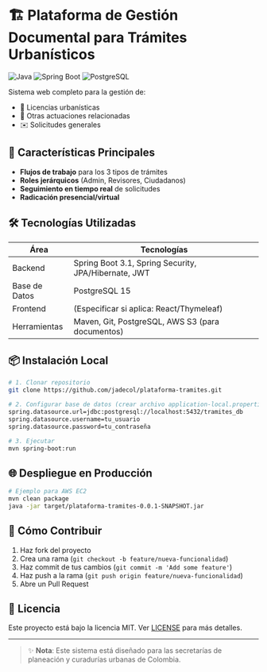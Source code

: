 # 🏗️ Plataforma de Gestión Documental para Trámites Urbanísticos

![Java](https://img.shields.io/badge/Java-17-blue?style=for-the-badge&logo=openjdk)
![Spring Boot](https://img.shields.io/badge/Spring_Boot-3.1-green?style=for-the-badge&logo=spring)
![PostgreSQL](https://img.shields.io/badge/PostgreSQL-15-purple?style=for-the-badge&logo=postgresql)

Sistema web completo para la gestión de:
- 📄 Licencias urbanísticas
- 🏢 Otras actuaciones relacionadas
- ✉️ Solicitudes generales

## 🚀 Características Principales
- **Flujos de trabajo** para los 3 tipos de trámites
- **Roles jerárquicos** (Admin, Revisores, Ciudadanos)
- **Seguimiento en tiempo real** de solicitudes
- **Radicación presencial/virtual**

## 🛠️ Tecnologías Utilizadas
| Área         | Tecnologías                                                                 |
|--------------|----------------------------------------------------------------------------|
| Backend      | Spring Boot 3.1, Spring Security, JPA/Hibernate, JWT                       |
| Base de Datos| PostgreSQL 15                                                              |
| Frontend     | (Especificar si aplica: React/Thymeleaf)                                   |
| Herramientas | Maven, Git, PostgreSQL, AWS S3 (para documentos)                           |

## 📦 Instalación Local
```bash
# 1. Clonar repositorio
git clone https://github.com/jadecol/plataforma-tramites.git

# 2. Configurar base de datos (crear archivo application-local.properties)
spring.datasource.url=jdbc:postgresql://localhost:5432/tramites_db
spring.datasource.username=tu_usuario
spring.datasource.password=tu_contraseña

# 3. Ejecutar
mvn spring-boot:run
```

## 🌐 Despliegue en Producción
```bash
# Ejemplo para AWS EC2
mvn clean package
java -jar target/plataforma-tramites-0.0.1-SNAPSHOT.jar
```

## 🤝 Cómo Contribuir
1. Haz fork del proyecto
2. Crea una rama (`git checkout -b feature/nueva-funcionalidad`)
3. Haz commit de tus cambios (`git commit -m 'Add some feature'`)
4. Haz push a la rama (`git push origin feature/nueva-funcionalidad`)
5. Abre un Pull Request

## 📄 Licencia
Este proyecto está bajo la licencia MIT. Ver [LICENSE](LICENSE) para más detalles.

---

> ✨ **Nota**: Este sistema está diseñado para las secretarías de planeación y curadurías urbanas de Colombia.